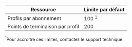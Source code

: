 | Ressource | Limite par défaut |
| --- | --- |
| Profils par abonnement |100 <sup>1</sup> |
| Points de terminaison par profil |200 |

<sup>1</sup>Pour accroître ces limites, contactez le support technique.

